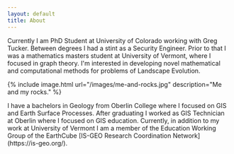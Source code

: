 ```yaml
---
layout: default
title: About
---
```

<div class="about">
    <p>Currently I am PhD Student at University of Colorado working with Greg Tucker.  Between degrees I had a stint as a Security Engineer.  Prior to that I was a mathematics masters student at University of Vermont, where I focused in graph theory.  I'm interested in developing novel mathematical and computational methods for problems of Landscape Evolution.</p>

{% include image.html url="/images/me-and-rocks.jpg" description="Me and my rocks." %}

<p markdown="1">I have a bachelors in Geology from Oberlin College where I focused on GIS and Earth Surface Processes.  After graduating I worked as GIS Technician at Oberlin where I focused on GIS education.  Currently, in addition to my work at University of Vermont I am a member of the Education Working Group of the EarthCube [IS-GEO Research Coordination Network](https://is-geo.org/).</p>
